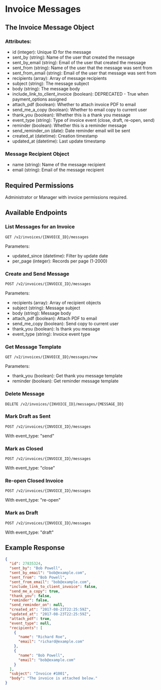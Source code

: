 # Invoice Messages

## The Invoice Message Object

### Attributes:
- id (integer): Unique ID for the message
- sent_by (string): Name of the user that created the message
- sent_by_email (string): Email of the user that created the message
- sent_from (string): Name of the user that the message was sent from
- sent_from_email (string): Email of the user that message was sent from
- recipients (array): Array of message recipients
- subject (string): The message subject
- body (string): The message body
- include_link_to_client_invoice (boolean): DEPRECATED - True when payment_options assigned
- attach_pdf (boolean): Whether to attach invoice PDF to email
- send_me_a_copy (boolean): Whether to email copy to current user
- thank_you (boolean): Whether this is a thank you message
- event_type (string): Type of invoice event (close, draft, re-open, send)
- reminder (boolean): Whether this is a reminder message
- send_reminder_on (date): Date reminder email will be sent
- created_at (datetime): Creation timestamp
- updated_at (datetime): Last update timestamp

### Message Recipient Object
- name (string): Name of the message recipient
- email (string): Email of the message recipient

## Required Permissions

Administrator or Manager with invoice permissions required.

## Available Endpoints

### List Messages for an Invoice
```
GET /v2/invoices/{INVOICE_ID}/messages
```

Parameters:
- updated_since (datetime): Filter by update date
- per_page (integer): Records per page (1-2000)

### Create and Send Message
```
POST /v2/invoices/{INVOICE_ID}/messages
```

Parameters:
- recipients (array): Array of recipient objects
- subject (string): Message subject
- body (string): Message body
- attach_pdf (boolean): Attach PDF to email
- send_me_copy (boolean): Send copy to current user
- thank_you (boolean): Is thank you message
- event_type (string): Invoice event type

### Get Message Template
```
GET /v2/invoices/{INVOICE_ID}/messages/new
```

Parameters:
- thank_you (boolean): Get thank you message template
- reminder (boolean): Get reminder message template

### Delete Message
```
DELETE /v2/invoices/{INVOICE_ID}/messages/{MESSAGE_ID}
```

### Mark Draft as Sent
```
POST /v2/invoices/{INVOICE_ID}/messages
```
With event_type: "send"

### Mark as Closed
```
POST /v2/invoices/{INVOICE_ID}/messages
```
With event_type: "close"

### Re-open Closed Invoice
```
POST /v2/invoices/{INVOICE_ID}/messages
```
With event_type: "re-open"

### Mark as Draft
```
POST /v2/invoices/{INVOICE_ID}/messages
```
With event_type: "draft"

## Example Response

```json
{
  "id": 27835324,
  "sent_by": "Bob Powell",
  "sent_by_email": "bob@example.com",
  "sent_from": "Bob Powell",
  "sent_from_email": "bob@example.com",
  "include_link_to_client_invoice": false,
  "send_me_a_copy": true,
  "thank_you": false,
  "reminder": false,
  "send_reminder_on": null,
  "created_at": "2017-08-23T22:25:59Z",
  "updated_at": "2017-08-23T22:25:59Z",
  "attach_pdf": true,
  "event_type": null,
  "recipients": [
    {
      "name": "Richard Roe",
      "email": "richard@example.com"
    },
    {
      "name": "Bob Powell",
      "email": "bob@example.com" 
    }
  ],
  "subject": "Invoice #1001",
  "body": "The invoice is attached below."
}
